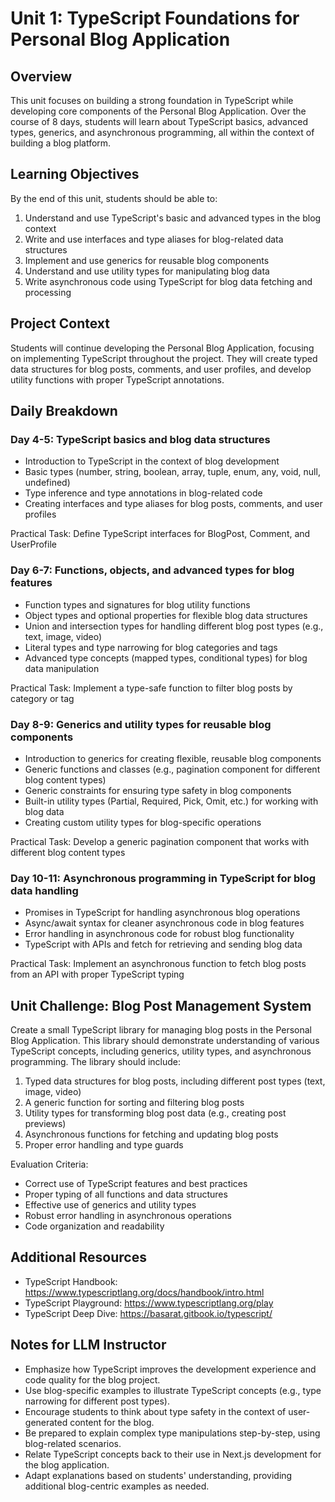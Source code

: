 # Unit 1: TypeScript Foundations for Personal Blog Application

## Overview
This unit focuses on building a strong foundation in TypeScript while developing core components of the Personal Blog Application. Over the course of 8 days, students will learn about TypeScript basics, advanced types, generics, and asynchronous programming, all within the context of building a blog platform.

## Learning Objectives
By the end of this unit, students should be able to:
1. Understand and use TypeScript's basic and advanced types in the blog context
2. Write and use interfaces and type aliases for blog-related data structures
3. Implement and use generics for reusable blog components
4. Understand and use utility types for manipulating blog data
5. Write asynchronous code using TypeScript for blog data fetching and processing

## Project Context
Students will continue developing the Personal Blog Application, focusing on implementing TypeScript throughout the project. They will create typed data structures for blog posts, comments, and user profiles, and develop utility functions with proper TypeScript annotations.

## Daily Breakdown

### Day 4-5: TypeScript basics and blog data structures
- Introduction to TypeScript in the context of blog development
- Basic types (number, string, boolean, array, tuple, enum, any, void, null, undefined)
- Type inference and type annotations in blog-related code
- Creating interfaces and type aliases for blog posts, comments, and user profiles

Practical Task: Define TypeScript interfaces for BlogPost, Comment, and UserProfile

### Day 6-7: Functions, objects, and advanced types for blog features
- Function types and signatures for blog utility functions
- Object types and optional properties for flexible blog data structures
- Union and intersection types for handling different blog post types (e.g., text, image, video)
- Literal types and type narrowing for blog categories and tags
- Advanced type concepts (mapped types, conditional types) for blog data manipulation

Practical Task: Implement a type-safe function to filter blog posts by category or tag

### Day 8-9: Generics and utility types for reusable blog components
- Introduction to generics for creating flexible, reusable blog components
- Generic functions and classes (e.g., pagination component for different blog content types)
- Generic constraints for ensuring type safety in blog components
- Built-in utility types (Partial, Required, Pick, Omit, etc.) for working with blog data
- Creating custom utility types for blog-specific operations

Practical Task: Develop a generic pagination component that works with different blog content types

### Day 10-11: Asynchronous programming in TypeScript for blog data handling
- Promises in TypeScript for handling asynchronous blog operations
- Async/await syntax for cleaner asynchronous code in blog features
- Error handling in asynchronous code for robust blog functionality
- TypeScript with APIs and fetch for retrieving and sending blog data

Practical Task: Implement an asynchronous function to fetch blog posts from an API with proper TypeScript typing

## Unit Challenge: Blog Post Management System
Create a small TypeScript library for managing blog posts in the Personal Blog Application. This library should demonstrate understanding of various TypeScript concepts, including generics, utility types, and asynchronous programming. The library should include:

1. Typed data structures for blog posts, including different post types (text, image, video)
2. A generic function for sorting and filtering blog posts
3. Utility types for transforming blog post data (e.g., creating post previews)
4. Asynchronous functions for fetching and updating blog posts
5. Proper error handling and type guards

Evaluation Criteria:
- Correct use of TypeScript features and best practices
- Proper typing of all functions and data structures
- Effective use of generics and utility types
- Robust error handling in asynchronous operations
- Code organization and readability

## Additional Resources
- TypeScript Handbook: https://www.typescriptlang.org/docs/handbook/intro.html
- TypeScript Playground: https://www.typescriptlang.org/play
- TypeScript Deep Dive: https://basarat.gitbook.io/typescript/

## Notes for LLM Instructor
- Emphasize how TypeScript improves the development experience and code quality for the blog project.
- Use blog-specific examples to illustrate TypeScript concepts (e.g., type narrowing for different post types).
- Encourage students to think about type safety in the context of user-generated content for the blog.
- Be prepared to explain complex type manipulations step-by-step, using blog-related scenarios.
- Relate TypeScript concepts back to their use in Next.js development for the blog application.
- Adapt explanations based on students' understanding, providing additional blog-centric examples as needed.

